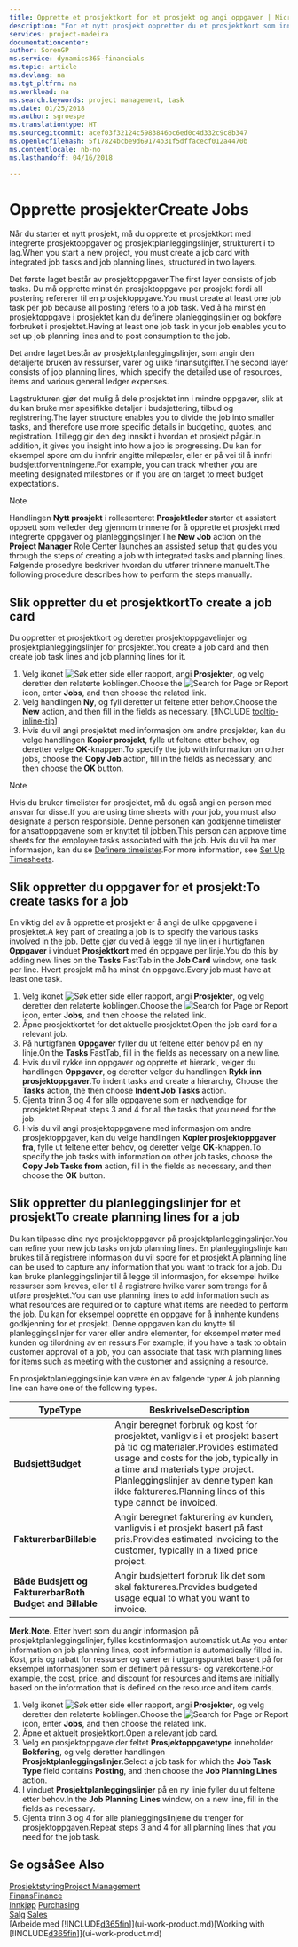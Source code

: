 ```yaml
---
title: Opprette et prosjektkort for et prosjekt og angi oppgaver | Microsoft-dokumentasjon
description: "For et nytt prosjekt oppretter du et prosjektkort som inneholder prosjektoppgaver og planleggingslinjer, slik at det blir enklere å administrere fremdrift og budsjett."
services: project-madeira
documentationcenter: 
author: SorenGP
ms.service: dynamics365-financials
ms.topic: article
ms.devlang: na
ms.tgt_pltfrm: na
ms.workload: na
ms.search.keywords: project management, task
ms.date: 01/25/2018
ms.author: sgroespe
ms.translationtype: HT
ms.sourcegitcommit: acef03f32124c5983846bc6ed0c4d332c9c8b347
ms.openlocfilehash: 5f17824bcbe9d69174b31f5dffacecf012a4470b
ms.contentlocale: nb-no
ms.lasthandoff: 04/16/2018

---
```

# <a name="create-jobs"></a><span data-ttu-id="5081c-103">Opprette prosjekter</span><span class="sxs-lookup"><span data-stu-id="5081c-103">Create Jobs</span></span>
<span data-ttu-id="5081c-104">Når du starter et nytt prosjekt, må du opprette et prosjektkort med integrerte prosjektoppgaver og prosjektplanleggingslinjer, strukturert i to lag.</span><span class="sxs-lookup"><span data-stu-id="5081c-104">When you start a new project, you must create a job card with integrated job tasks and job planning lines, structured in two layers.</span></span>  

<span data-ttu-id="5081c-105">Det første laget består av prosjektoppgaver.</span><span class="sxs-lookup"><span data-stu-id="5081c-105">The first layer consists of job tasks.</span></span> <span data-ttu-id="5081c-106">Du må opprette minst én prosjektoppgave per prosjekt fordi all postering refererer til en prosjektoppgave.</span><span class="sxs-lookup"><span data-stu-id="5081c-106">You must create at least one job task per job because all posting refers to a job task.</span></span> <span data-ttu-id="5081c-107">Ved å ha minst én prosjektoppgave i prosjektet kan du definere planleggingslinjer og bokføre forbruket i prosjektet.</span><span class="sxs-lookup"><span data-stu-id="5081c-107">Having at least one job task in your job enables you to set up job planning lines and to post consumption to the job.</span></span>

<span data-ttu-id="5081c-108">Det andre laget består av prosjektplanleggingslinjer, som angir den detaljerte bruken av ressurser, varer og ulike finansutgifter.</span><span class="sxs-lookup"><span data-stu-id="5081c-108">The second layer consists of job planning lines, which specify the detailed use of resources, items and various general ledger expenses.</span></span>

<span data-ttu-id="5081c-109">Lagstrukturen gjør det mulig å dele prosjektet inn i mindre oppgaver, slik at du kan bruke mer spesifikke detaljer i budsjettering, tilbud og registrering.</span><span class="sxs-lookup"><span data-stu-id="5081c-109">The layer structure enables you to divide the job into smaller tasks, and therefore use more specific details in budgeting, quotes, and registration.</span></span> <span data-ttu-id="5081c-110">I tillegg gir den deg innsikt i hvordan et prosjekt pågår.</span><span class="sxs-lookup"><span data-stu-id="5081c-110">In addition, it gives you insight into how a job is progressing.</span></span> <span data-ttu-id="5081c-111">Du kan for eksempel spore om du innfrir angitte milepæler, eller er på vei til å innfri budsjettforventningene.</span><span class="sxs-lookup"><span data-stu-id="5081c-111">For example, you can track whether you are meeting designated milestones or if you are on target to meet budget expectations.</span></span>

> [!NOTE]  
>   <span data-ttu-id="5081c-112">Handlingen **Nytt prosjekt** i rollesenteret **Prosjektleder** starter et assistert oppsett som veileder deg gjennom trinnene for å opprette et prosjekt med integrerte oppgaver og planleggingslinjer.</span><span class="sxs-lookup"><span data-stu-id="5081c-112">The **New Job** action on the **Project Manager** Role Center launches an assisted setup that guides you through the steps of creating a job with integrated tasks and planning lines.</span></span> <span data-ttu-id="5081c-113">Følgende prosedyre beskriver hvordan du utfører trinnene manuelt.</span><span class="sxs-lookup"><span data-stu-id="5081c-113">The following procedure describes how to perform the steps manually.</span></span>

## <a name="to-create-a-job-card"></a><span data-ttu-id="5081c-114">Slik oppretter du et prosjektkort</span><span class="sxs-lookup"><span data-stu-id="5081c-114">To create a job card</span></span>
<span data-ttu-id="5081c-115">Du oppretter et prosjektkort og deretter prosjektoppgavelinjer og prosjektplanleggingslinjer for prosjektet.</span><span class="sxs-lookup"><span data-stu-id="5081c-115">You create a job card and then create job task lines and job planning lines for it.</span></span>

1. <span data-ttu-id="5081c-116">Velg ikonet ![Søk etter side eller rapport](media/ui-search/search_small.png "Søk etter side eller rapport"), angi **Prosjekter**, og velg deretter den relaterte koblingen.</span><span class="sxs-lookup"><span data-stu-id="5081c-116">Choose the ![Search for Page or Report](media/ui-search/search_small.png "Search for Page or Report icon") icon, enter **Jobs**, and then choose the related link.</span></span>  
2. <span data-ttu-id="5081c-117">Velg handlingen **Ny**, og fyll deretter ut feltene etter behov.</span><span class="sxs-lookup"><span data-stu-id="5081c-117">Choose the **New** action, and then fill in the fields as necessary.</span></span> [!INCLUDE [tooltip-inline-tip](includes/tooltip-inline-tip_md.md)]
3. <span data-ttu-id="5081c-118">Hvis du vil angi prosjektet med informasjon om andre prosjekter, kan du velge handlingen **Kopier prosjekt**, fylle ut feltene etter behov, og deretter velge **OK**-knappen.</span><span class="sxs-lookup"><span data-stu-id="5081c-118">To specify the job with information on other jobs, choose the **Copy Job** action, fill in the fields as necessary, and then choose the **OK** button.</span></span>

> [!NOTE]  
>   <span data-ttu-id="5081c-119">Hvis du bruker timelister for prosjektet, må du også angi en person med ansvar for disse.</span><span class="sxs-lookup"><span data-stu-id="5081c-119">If you are using time sheets with your job, you must also designate a person responsible.</span></span> <span data-ttu-id="5081c-120">Denne personen kan godkjenne timelister for ansattoppgavene som er knyttet til jobben.</span><span class="sxs-lookup"><span data-stu-id="5081c-120">This person can approve time sheets for the employee tasks associated with the job.</span></span> <span data-ttu-id="5081c-121">Hvis du vil ha mer informasjon, kan du se [Definere timelister](projects-how-setup-time-sheets.md).</span><span class="sxs-lookup"><span data-stu-id="5081c-121">For more information, see [Set Up Timesheets](projects-how-setup-time-sheets.md).</span></span>

## <a name="to-create-tasks-for-a-job"></a><span data-ttu-id="5081c-122">Slik oppretter du oppgaver for et prosjekt:</span><span class="sxs-lookup"><span data-stu-id="5081c-122">To create tasks for a job</span></span>
<span data-ttu-id="5081c-123">En viktig del av å opprette et prosjekt er å angi de ulike oppgavene i prosjektet.</span><span class="sxs-lookup"><span data-stu-id="5081c-123">A key part of creating a job is to specify the various tasks involved in the job.</span></span> <span data-ttu-id="5081c-124">Dette gjør du ved å legge til nye linjer i hurtigfanen **Oppgaver** i vinduet **Prosjektkort** med én oppgave per linje.</span><span class="sxs-lookup"><span data-stu-id="5081c-124">You do this by adding new lines on the **Tasks** FastTab in the **Job Card** window, one task per line.</span></span> <span data-ttu-id="5081c-125">Hvert prosjekt må ha minst én oppgave.</span><span class="sxs-lookup"><span data-stu-id="5081c-125">Every job must have at least one task.</span></span>

1. <span data-ttu-id="5081c-126">Velg ikonet ![Søk etter side eller rapport](media/ui-search/search_small.png "Søk etter side eller rapport"), angi **Prosjekter**, og velg deretter den relaterte koblingen.</span><span class="sxs-lookup"><span data-stu-id="5081c-126">Choose the ![Search for Page or Report](media/ui-search/search_small.png "Search for Page or Report icon") icon, enter **Jobs**, and then choose the related link.</span></span>
2. <span data-ttu-id="5081c-127">Åpne prosjektkortet for det aktuelle prosjektet.</span><span class="sxs-lookup"><span data-stu-id="5081c-127">Open the job card for a relevant job.</span></span>
3. <span data-ttu-id="5081c-128">På hurtigfanen **Oppgaver** fyller du ut feltene etter behov på en ny linje.</span><span class="sxs-lookup"><span data-stu-id="5081c-128">On the **Tasks** FastTab, fill in the fields as necessary on a new line.</span></span>
4. <span data-ttu-id="5081c-129">Hvis du vil rykke inn oppgaver og opprette et hierarki, velger du handlingen **Oppgaver**, og deretter velger du handlingen **Rykk inn prosjektoppgaver**.</span><span class="sxs-lookup"><span data-stu-id="5081c-129">To indent tasks and create a hierarchy, Choose the **Tasks** action, the then choose **Indent Job Tasks** action.</span></span>
5. <span data-ttu-id="5081c-130">Gjenta trinn 3 og 4 for alle oppgavene som er nødvendige for prosjektet.</span><span class="sxs-lookup"><span data-stu-id="5081c-130">Repeat steps 3 and 4 for all the tasks that you need for the job.</span></span>
6. <span data-ttu-id="5081c-131">Hvis du vil angi prosjektoppgavene med informasjon om andre prosjektoppgaver, kan du velge handlingen **Kopier prosjektoppgaver fra**, fylle ut feltene etter behov, og deretter velge **OK**-knappen.</span><span class="sxs-lookup"><span data-stu-id="5081c-131">To specify the job tasks with information on other job tasks, choose the **Copy Job Tasks from** action, fill in the fields as necessary, and then choose the **OK** button.</span></span>

## <a name="to-create-planning-lines-for-a-job"></a><span data-ttu-id="5081c-132">Slik oppretter du planleggingslinjer for et prosjekt</span><span class="sxs-lookup"><span data-stu-id="5081c-132">To create planning lines for a job</span></span>
<span data-ttu-id="5081c-133">Du kan tilpasse dine nye prosjektoppgaver på prosjektplanleggingslinjer.</span><span class="sxs-lookup"><span data-stu-id="5081c-133">You can refine your new job tasks on job planning lines.</span></span> <span data-ttu-id="5081c-134">En planleggingslinje kan brukes til å registrere informasjon du vil spore for et prosjekt.</span><span class="sxs-lookup"><span data-stu-id="5081c-134">A planning line can be used to capture any information that you want to track for a job.</span></span> <span data-ttu-id="5081c-135">Du kan bruke planleggingslinjer til å legge til informasjon, for eksempel hvilke ressurser som kreves, eller til å registrere hvilke varer som trengs for å utføre prosjektet.</span><span class="sxs-lookup"><span data-stu-id="5081c-135">You can use planning lines to add information such as what resources are required or to capture what items are needed to perform the job.</span></span> <span data-ttu-id="5081c-136">Du kan for eksempel opprette en oppgave for å innhente kundens godkjenning for et prosjekt. Denne oppgaven kan du knytte til planleggingslinjer for varer eller andre elementer, for eksempel møter med kunden og tilordning av en ressurs.</span><span class="sxs-lookup"><span data-stu-id="5081c-136">For example, if you have a task to obtain customer approval of a job, you can associate that task with planning lines for items such as meeting with the customer and assigning a resource.</span></span>  

<span data-ttu-id="5081c-137">En prosjektplanleggingslinje kan være én av følgende typer.</span><span class="sxs-lookup"><span data-stu-id="5081c-137">A job planning line can have one of the following types.</span></span>  

| <span data-ttu-id="5081c-138">Type</span><span class="sxs-lookup"><span data-stu-id="5081c-138">Type</span></span> | <span data-ttu-id="5081c-139">Beskrivelse</span><span class="sxs-lookup"><span data-stu-id="5081c-139">Description</span></span> |
| --- | --- |
| <span data-ttu-id="5081c-140">**Budsjett**</span><span class="sxs-lookup"><span data-stu-id="5081c-140">**Budget**</span></span> |<span data-ttu-id="5081c-141">Angir beregnet forbruk og kost for prosjektet, vanligvis i et prosjekt basert på tid og materialer.</span><span class="sxs-lookup"><span data-stu-id="5081c-141">Provides estimated usage and costs for the job, typically in a time and materials type project.</span></span> <span data-ttu-id="5081c-142">Planleggingslinjer av denne typen kan ikke faktureres.</span><span class="sxs-lookup"><span data-stu-id="5081c-142">Planning lines of this type cannot be invoiced.</span></span> |
| <span data-ttu-id="5081c-143">**Fakturerbar**</span><span class="sxs-lookup"><span data-stu-id="5081c-143">**Billable**</span></span> |<span data-ttu-id="5081c-144">Angir beregnet fakturering av kunden, vanligvis i et prosjekt basert på fast pris.</span><span class="sxs-lookup"><span data-stu-id="5081c-144">Provides estimated invoicing to the customer, typically in a fixed price project.</span></span> |
| <span data-ttu-id="5081c-145">**Både Budsjett og Fakturerbar**</span><span class="sxs-lookup"><span data-stu-id="5081c-145">**Both Budget and Billable**</span></span> |<span data-ttu-id="5081c-146">Angir budsjettert forbruk lik det som skal faktureres.</span><span class="sxs-lookup"><span data-stu-id="5081c-146">Provides budgeted usage equal to what you want to invoice.</span></span> |

<span data-ttu-id="5081c-147">**Merk**.</span><span class="sxs-lookup"><span data-stu-id="5081c-147">**Note**.</span></span> <span data-ttu-id="5081c-148">Etter hvert som du angir informasjon på prosjektplanleggingslinjer, fylles kostinformasjon automatisk ut.</span><span class="sxs-lookup"><span data-stu-id="5081c-148">As you enter information on job planning lines, cost information is automatically filled in.</span></span> <span data-ttu-id="5081c-149">Kost, pris og rabatt for ressurser og varer er i utgangspunktet basert på for eksempel informasjonen som er definert på ressurs- og varekortene.</span><span class="sxs-lookup"><span data-stu-id="5081c-149">For example, the cost, price, and discount for resources and items are initially based on the information that is defined on the resource and item cards.</span></span>

1. <span data-ttu-id="5081c-150">Velg ikonet ![Søk etter side eller rapport](media/ui-search/search_small.png "Søk etter side eller rapport"), angi **Prosjekter**, og velg deretter den relaterte koblingen.</span><span class="sxs-lookup"><span data-stu-id="5081c-150">Choose the ![Search for Page or Report](media/ui-search/search_small.png "Search for Page or Report icon") icon, enter **Jobs**, and then choose the related link.</span></span>
2. <span data-ttu-id="5081c-151">Åpne et aktuelt prosjektkort.</span><span class="sxs-lookup"><span data-stu-id="5081c-151">Open a relevant job card.</span></span>
3. <span data-ttu-id="5081c-152">Velg en prosjektoppgave der feltet **Prosjektoppgavetype** inneholder **Bokføring**, og velg deretter handlingen **Prosjektplanleggingslinjer**.</span><span class="sxs-lookup"><span data-stu-id="5081c-152">Select a job task for which the **Job Task Type** field contains **Posting**, and then choose the **Job Planning Lines** action.</span></span>  
4. <span data-ttu-id="5081c-153">I vinduet **Prosjektplanleggingslinjer** på en ny linje fyller du ut feltene etter behov.</span><span class="sxs-lookup"><span data-stu-id="5081c-153">In the **Job Planning Lines** window, on a new line, fill in the fields as necessary.</span></span>
5. <span data-ttu-id="5081c-154">Gjenta trinn 3 og 4 for alle planleggingslinjene du trenger for prosjektoppgaven.</span><span class="sxs-lookup"><span data-stu-id="5081c-154">Repeat steps 3 and 4 for all planning lines that you need for the job task.</span></span>

## <a name="see-also"></a><span data-ttu-id="5081c-155">Se også</span><span class="sxs-lookup"><span data-stu-id="5081c-155">See Also</span></span>
[<span data-ttu-id="5081c-156">Prosjektstyring</span><span class="sxs-lookup"><span data-stu-id="5081c-156">Project Management</span></span>](projects-manage-projects.md)  
[<span data-ttu-id="5081c-157">Finans</span><span class="sxs-lookup"><span data-stu-id="5081c-157">Finance</span></span>](finance.md)  
<span data-ttu-id="5081c-158">[Innkjøp](purchasing-manage-purchasing.md)       </span><span class="sxs-lookup"><span data-stu-id="5081c-158">[Purchasing](purchasing-manage-purchasing.md)       </span></span>  
<span data-ttu-id="5081c-159">[Salg](sales-manage-sales.md)    </span><span class="sxs-lookup"><span data-stu-id="5081c-159">[Sales](sales-manage-sales.md)    </span></span>  
<span data-ttu-id="5081c-160">[Arbeide med [!INCLUDE[d365fin](includes/d365fin_md.md)]](ui-work-product.md)</span><span class="sxs-lookup"><span data-stu-id="5081c-160">[Working with [!INCLUDE[d365fin](includes/d365fin_md.md)]](ui-work-product.md)</span></span>  

